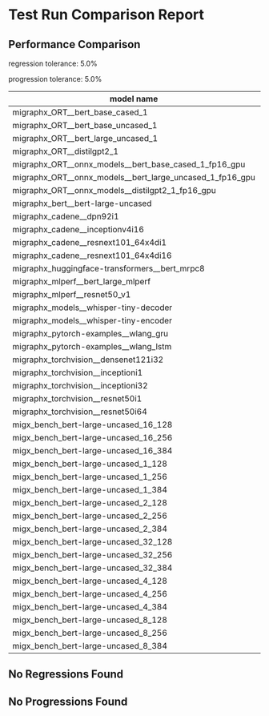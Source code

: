 # Test Run Comparison Report

## Performance Comparison

regression tolerance: 5.0%

progression tolerance: 5.0%

|model name|exit_status|analysis|old_time_ms|new_time_ms|change_ms|percent_change|
|---|---|---|---|---|---|---|
|migraphx_ORT__bert_base_cased_1|PASS|progression|110.9448|87.7625|-23.1822|-20.9%|
|migraphx_ORT__bert_base_uncased_1|PASS|progression|92.7516|86.9703|-5.7813|-6.23%|
|migraphx_ORT__bert_large_uncased_1|PASS|progression|370.6139|250.4738|-120.14|-32.42%|
|migraphx_ORT__distilgpt2_1|PASS|progression|33.7858|30.4123|-3.3735|-9.98%|
|migraphx_ORT__onnx_models__bert_base_cased_1_fp16_gpu|Numerics|within tol|86.2211|89.8928|3.6717|4.26%|
|migraphx_ORT__onnx_models__bert_large_uncased_1_fp16_gpu|Numerics|progression|263.805|245.0376|-18.7674|-7.11%|
|migraphx_ORT__onnx_models__distilgpt2_1_fp16_gpu|Numerics|within tol|42.1297|42.2527|0.1231|0.29%|
|migraphx_bert__bert-large-uncased|PASS|regression|371.2289|396.1561|24.9272|6.71%|
|migraphx_cadene__dpn92i1|PASS|regression|168.4904|207.7728|39.2823|23.31%|
|migraphx_cadene__inceptionv4i16|PASS|within tol|5614.2399|5677.5063|63.2663|1.13%|
|migraphx_cadene__resnext101_64x4di1|PASS|regression|320.3225|354.6986|34.3761|10.73%|
|migraphx_cadene__resnext101_64x4di16|PASS|progression|5809.4752|5446.0553|-363.4198|-6.26%|
|migraphx_huggingface-transformers__bert_mrpc8|PASS|progression|474.8266|373.6685|-101.1581|-21.3%|
|migraphx_mlperf__bert_large_mlperf|Numerics|within tol|414.889|421.0027|6.1137|1.47%|
|migraphx_mlperf__resnet50_v1|PASS|progression|320.6454|99.8621|-220.7832|-68.86%|
|migraphx_models__whisper-tiny-decoder|PASS|regression|32.0478|35.661|3.6132|11.27%|
|migraphx_models__whisper-tiny-encoder|Numerics|within tol|189.8398|181.4037|-8.4361|-4.44%|
|migraphx_pytorch-examples__wlang_gru|PASS|progression|96.8032|74.8404|-21.9628|-22.69%|
|migraphx_pytorch-examples__wlang_lstm|PASS|within tol|46.169|44.7992|-1.3698|-2.97%|
|migraphx_torchvision__densenet121i32|PASS|within tol|1468.6411|1440.4675|-28.1736|-1.92%|
|migraphx_torchvision__inceptioni1|PASS|progression|218.0747|198.9366|-19.1381|-8.78%|
|migraphx_torchvision__inceptioni32|PASS|within tol|5772.3415|5771.2524|-1.0891|-0.02%|
|migraphx_torchvision__resnet50i1|PASS|within tol|89.9301|86.9394|-2.9907|-3.33%|
|migraphx_torchvision__resnet50i64|PASS|within tol|5412.2094|5515.9567|103.7474|1.92%|
|migx_bench_bert-large-uncased_16_128|PASS|within tol|2537.0999|2628.0296|90.9297|3.58%|
|migx_bench_bert-large-uncased_16_256|PASS|within tol|4135.0989|4008.7258|-126.3731|-3.06%|
|migx_bench_bert-large-uncased_16_384|Numerics|within tol|5810.2428|5738.4714|-71.7714|-1.24%|
|migx_bench_bert-large-uncased_1_128|PASS|within tol|160.9746|165.269|4.2944|2.67%|
|migx_bench_bert-large-uncased_1_256|PASS|within tol|260.2316|268.9503|8.7187|3.35%|
|migx_bench_bert-large-uncased_1_384|PASS|progression|411.8472|374.0527|-37.7944|-9.18%|
|migx_bench_bert-large-uncased_2_128|PASS|within tol|402.5475|415.3649|12.8174|3.18%|
|migx_bench_bert-large-uncased_2_256|PASS|within tol|654.0368|627.6831|-26.3536|-4.03%|
|migx_bench_bert-large-uncased_2_384|PASS|regression|809.1087|920.6776|111.5689|13.79%|
|migx_bench_bert-large-uncased_32_128|PASS|within tol|5655.0263|5757.5129|102.4866|1.81%|
|migx_bench_bert-large-uncased_32_256|PASS|within tol|8369.744|8126.8714|-242.8727|-2.9%|
|migx_bench_bert-large-uncased_32_384|Numerics|within tol|11325.4803|11802.3664|476.8861|4.21%|
|migx_bench_bert-large-uncased_4_128|PASS|regression|720.8713|1100.3276|379.4564|52.64%|
|migx_bench_bert-large-uncased_4_256|PASS|regression|1079.816|1215.4583|135.6423|12.56%|
|migx_bench_bert-large-uncased_4_384|PASS|within tol|1499.6333|1514.7914|15.1582|1.01%|
|migx_bench_bert-large-uncased_8_128|PASS|within tol|1286.6066|1258.6034|-28.0032|-2.18%|
|migx_bench_bert-large-uncased_8_256|PASS|within tol|2088.3022|2166.2491|77.947|3.73%|
|migx_bench_bert-large-uncased_8_384|PASS|within tol|2885.1793|2935.9786|50.7993|1.76%|

## No Regressions Found

## No Progressions Found

